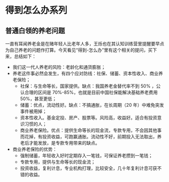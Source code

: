 # 得到怎么办系列

## 普通白领的养老问题

一直有耳闻养老金是在赌年轻人比老年人多，王烁也在其认知训练营里提醒要早点为自己养老的问题作打算。今天看见“得到-怎么办”里有这个相关的提问，买下来，总结如下：

- 我们这一代人养老的风险：老龄化和通货膨胀；
- 养老这件事必然会发生，有四个应对防线：社保、储蓄、资本性收入、商业养老保险；
  - 社保：与生命等长，国家提供。缺点：我国养老金替代率不到 50% ，公认合理的区间是 70%-85%，也就是目前中国社保能解决基础养老费用 50%，甚至更低；
  - 储蓄：优点，流动性好。缺点：不搞通胀，在长周期（20 年）中难免突发事件被用掉；
  - 资本性收入。基金定投、房产、股票等。风险高，收益好。适合有投资意识习惯的人；
  - 商业养老保险。优点：提供生命等长的现金流，专款专用，不会因其他事而花掉，有投资收益，可跑赢通胀。流动性不好，前期投入无法取出，养老后才能发放，是专款专用带来的缺点。
- 商业养老保险的优势：
  - 强制储蓄，年轻收入好时定期存入一笔钱，可保证养老攒到一笔钱；
  - 专款专用，提供与生命等长的现金流；
  - 投资收益，复利计息，专业机构打理，比较安全，几十年复利计息可获不错的收益。
